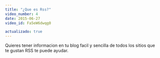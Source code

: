 ```yaml
---
title: "¿Que es Rss?"
video_number: 4
date: 2015-06-27
video_id: Fa5eW6dwqg0

actualizado: true
---
```


Quieres tener informacion en tu blog facil y sencilla de todos los sitios que te gustan RSS te puede ayudar.
